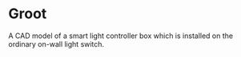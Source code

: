 # Groot
A CAD model of a smart light controller box which is installed on the ordinary on-wall light switch.
